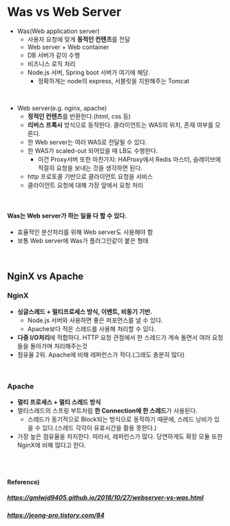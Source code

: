 # Was vs Web Server

* Was(Web application server)
  * 사용자 요청에 맞게 **동적인 컨텐츠**를 전달
  * Web server + Web container
  * DB 서버가 같이 수행
  * 비즈니스 로직 처리
  * Node.js 서버, Spring boot 서버가 여기에 해당.
    * 정확하게는 node의 express, 서블릿을 지원해주는 Tomcat

<br>

* Web server(e.g. nginx, apache)
  * **정적인 컨텐츠**를 반환한다.(html, css 등)
  * **리버스 프록시** 방식으로 동작한다. 클라이언트는 WAS의 위치, 존재 여부를 모른다.
  * 한 Web server는 여러 WAS로 전달될 수 있다.
  * 한 WAS가 scaled-out 되어있을 때 LB도 수행한다.
    * 이건 Proxy서버 또한 마찬가지: HAProxy에서 Redis 마스터, 슬레이브에 적절히 요청을 보내는 것을 생각하면 된다.
  * http 프로토콜 기반으로 클라이언트 요청을 서비스
  * 클라이언트 요청에 대해 가장 앞에서 요청 처리

<br>

#### Was는 Web server가 하는 일을 다 할 수 있다.

* 효율적인 분산처리를 위해 Web server도 사용해야 함
* 보통 Web server에 Was가 플러그인같이 붙은 형태

<br>

## NginX vs Apache

### NginX

- **싱글스레드 + 멀티프로세스 방식, 이벤트, 비동기 기반.**
  - Node.js 서버와 사용하면 좋은 퍼포먼스를 낼 수 있다.
  - Apache보다 적은 스레드를 사용해 처리할 수 있다.
- **다중 I/O처리**에 적합하다. HTTP 요청 관점에서 한 스레드가 계속 돌면서 여러 요청들을 돌아가며 처리해주는것
- 점유율 2위. Apache에 비해 레퍼런스가 적다.(그래도 충분히 많다)

<br>

### Apache

- **멀티 프로세스 + 멀티 스레드 방식**
- 멀티스레드의 스프링 부트처럼 **한 Connection에 한 스레드**가 사용된다.
  - 스레드가 동기적으로 Block되는 방식으로 동작하기 때문에, 스레드 낭비가 있을 수 있다.(스레드 각각이 유휴시간을 활용 못한다.)
- 가장 높은 점유율을 차지한다. 따라서, 레퍼런스가 많다. 당연하게도 확장 모듈 또한 NginX에 비해 많다고 한다.

<br><br>

#### Reference)

##### https://gmlwjd9405.github.io/2018/10/27/webserver-vs-was.html

##### https://jeong-pro.tistory.com/84